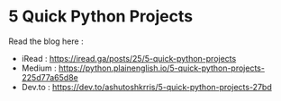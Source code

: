 # 5 Quick Python Projects

Read the blog here :
* iRead : https://iread.ga/posts/25/5-quick-python-projects
* Medium : https://python.plainenglish.io/5-quick-python-projects-225d77a65d8e
* Dev.to : https://dev.to/ashutoshkrris/5-quick-python-projects-27bd
